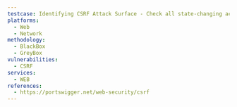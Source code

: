 ```yaml
---
testcase: Identifying CSRF Attack Surface - Check all state-changing actions (such as changing email, password, user profile, or performing financial transactions) for susceptibility to CSRF. Web (HTTP/HTTPS) service
platforms: 
  - Web
  - Network
methodology: 
  - BlackBox
  - GreyBox
vulnerabilities:
  - CSRF
services:
  - WEB
references:
  - https://portswigger.net/web-security/csrf
---
```

